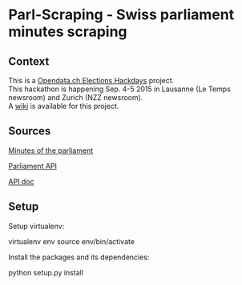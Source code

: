 # Parl-Scraping - Swiss parliament minutes scraping
## Context

This is a [Opendata.ch Elections Hackdays](http://make.opendata.ch/elections) project.  
This hackathon is happening Sep. 4-5 2015 in Lausanne (Le Temps newsroom) and Zurich (NZZ newsroom).  
A [wiki](http://make.opendata.ch/wiki/project:chparlscraping) is available for this project.  

## Sources

[Minutes of the parliament](http://www.parlament.ch/ab/frameset/f/index.htm)

[Parliament API](http://ws.parlament.ch/)

[API doc](http://www.parlament.ch/e/dokumentation/webservices-opendata/Documents/webservices-info-dritte-e.pdf)

## Setup

Setup virtualenv:

  virtualenv env
  source env/bin/activate

Install the packages and its dependencies:

  python setup.py install
